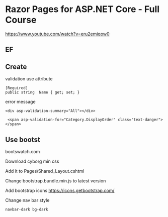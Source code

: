 # Razor Pages for ASP.NET Core - Full Course
https://www.youtube.com/watch?v=eru2emiqow0


  
## EF



## Create

validation use attribute
```
[Required]
public string  Name { get; set; }
```


error message
```
<div asp-validation-summary="All"></div>
```

```
 <span asp-validation-for="Category.DisplayOrder" class="text-danger"></span>
```






## Use bootst
bootswatch.com

Download cyborg min css

Add it to Pages\Shared\_Layout.cshtml

Change bootstrap.bundle.min.js to latest version

Add bootstrap icons
https://icons.getbootstrap.com/


Change nav bar style
```
navbar-dark bg-dark
```